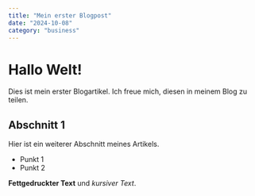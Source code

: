 ```yaml
---
title: "Mein erster Blogpost"
date: "2024-10-08"
category: "business"
---
```


# Hallo Welt!

Dies ist mein erster Blogartikel. Ich freue mich, diesen in meinem Blog zu teilen.

## Abschnitt 1

Hier ist ein weiterer Abschnitt meines Artikels.

- Punkt 1
- Punkt 2

**Fettgedruckter Text** und _kursiver Text_.
